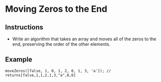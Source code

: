 # Moving Zeros to the End

## Instructions

  - Write an algorithm that takes an array and moves all of the zeros to the end, preserving the order of the other elements.

## Example

```
moveZeros([false, 1, 0, 1, 2, 0, 1, 3, 'a']); // returns[false,1,1,2,1,3,"a",0,0]
```
